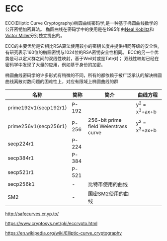# ECC

ECC(Elliptic Curve Cryptography)椭圆曲线密码学,是一种基于椭圆曲线数学的公开密钥加密算法。
椭圆曲线在密码学中的使用是在1985年由[Neal Koblitz](https://zh.wikipedia.org/w/index.php?title=Neal_Koblitz&action=edit&redlink=1)和[Victor Miller](https://zh.wikipedia.org/w/index.php?title=Victor_Miller&action=edit&redlink=1)分别独立提出的。

ECC的主要优势是它相比RSA算法使用较小的密钥长度并提供相同等级的安全性,有研究表示160位的椭圆密钥与1024位的RSA密钥安全性相同。
ECC的另一个优势是可以定义群之间的双线性映射，基于Weil对或是Tate对；
双线性映射已经在密码学中发现了大量的应用，例如基于身份的加密。

椭圆曲线密码学的许多形式有稍微的不同，所有的都依赖于被广泛承认的解决椭圆曲线离散对数问题的困难性上，对应有限域上椭圆曲线的群







| 名称                    | 简称    | 简介                                    | 曲线方程                               |
| --------------------- | ----- | ------------------------------------- | ---------------------------------- |
| prime192v1(secp192r1) | P-192 |                                       | y<sup>2</sup> = x<sup>3</sup>+ax+b |
| prime256v1(secp256r1) | P-256 | 256-bit prime field Weierstrass curve | y<sup>2</sup> = x<sup>3</sup>+ax+b |
| secp224r1             | P-224 |                                       |                                    |
| secp384r1             | P-384 |                                       |                                    |
| secp521r1             | P-521 |                                       |                                    |
| secp256k1             | -     | 比特币使用的曲线                              |                                    |
| SM2                   | -     | 国密SM2使用的曲线                            |                                    |



http://safecurves.cr.yp.to/

https://www.cryptosys.net/pki/eccrypto.html

https://en.wikipedia.org/wiki/Elliptic-curve_cryptography